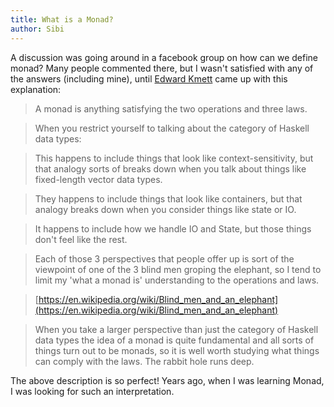 ```yaml
---
title: What is a Monad?
author: Sibi
--- 
```


A discussion was going around in a facebook group on how can we define
monad? Many people commented there, but I
wasn't satisfied with any of the answers (including mine), until
[Edward Kmett](https://twitter.com/kmett) came up with this explanation:

> A monad is anything satisfying the two operations and three laws.

> When you restrict yourself to talking about the category of Haskell
data types:

> This happens to include things that look like context-sensitivity, but
that analogy sorts of breaks down when you talk about things like
fixed-length vector data types.

> They happens to include things that look like containers, but that
analogy breaks down when you consider things like state or IO.

> It happens to include how we handle IO and State, but those things
don't feel like the rest.

> Each of those 3 perspectives that people offer up is sort of the
viewpoint of one of the 3 blind men groping the elephant, so I tend to
limit my 'what a monad is' understanding to the operations and laws.

> [https://en.wikipedia.org/wiki/Blind_men_and_an_elephant](https://en.wikipedia.org/wiki/Blind_men_and_an_elephant)

> When you take a larger perspective than just the category of Haskell
data types the idea of a monad is quite fundamental and all sorts of
things turn out to be monads, so it is well worth studying what things
can comply with the laws. The rabbit hole runs deep.

The above description is so perfect! Years ago, when I was learning
Monad, I was looking for such an interpretation.

